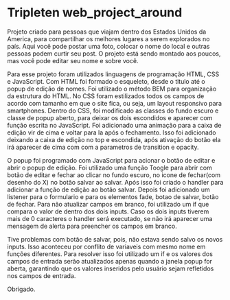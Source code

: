 # Tripleten web_project_around

Projeto criado para pessoas que viajam dentro dos Estados Unidos da America, para compartilhar os melhores lugares a serem explorados no país.
Aqui você pode postar uma foto, colocar o nome do local e outras pessoas podem curtir seu post.
O projeto está sendo montado aos poucos, mas você pode editar seu nome e sobre você.

Para esse projeto foram utilizados linguagens de programação HTML, CSS e JavaScript.
Com HTML foi formado o esqueleto, desde o titulo até o popup de edição de nomes. Foi utilizado o método BEM para organização da estrutura do HTML.
No CSS foram estilizados todos os campos de acordo com tamanho em que o site fica, ou seja, um layout responsivo para smartphones. Dentro do CSS, foi modificado as classes do fundo escuro e classe de popup aberto, para deixar os dois escondidos e aparecer com função escrita no JavaScript. Foi adicionado uma animação para a caixa de edição vir de cima e voltar para la após o fechamento. Isso foi adicionado deixando a caixa de edição no top e escondida, após ativação do botão ela irá aparecer de cima com com a parametros de transition e opacity.

O popup foi programado com JavaScript para acionar o botão de editar e abrir o popup de edição. Foi utilizado uma função Toogle para abrir com botão de editar e fechar ao clicar no fundo escuro, no icone de fechar(com desenho do X) no botão salvar ao salvar. Após isso foi criado o handler para adicionar a função de edição ao botão salvar. Depois foi adicionado um listener para o formulario e para os elementos fade, botao de salvar, botão de fechar. Para não atualizar campos em branco, foi utilizado um if que compara o valor de dentro dos dois inputs. Caso os dois inputs tiverem mais de 0 caracteres o handler será executado, se não irá aparecer uma mensagem de alerta para preencher os campos em branco.

Tive problemas com botão de salvar, pois, não estava sendo salvo os novos inputs. Isso aconteceu por conflito de variaveis com mesmo nome em funções diferentes. Para resolver isso foi utilizado um if e os valores dos campos de entrada serão atualizados apenas quando a janela popup for aberta, garantindo que os valores inseridos pelo usuário sejam refletidos nos campos de entrada.

Obrigado.
